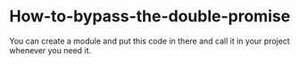 # How-to-bypass-the-double-promise
You can create a module and put this code in there and call it in your project whenever you need it.
